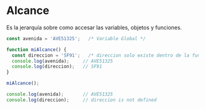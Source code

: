 # Alcance
Es la jerarquía sobre como accesar las variables, objetos y funciones.

```javascript
const avenida = 'AVE51325';   /* Variable Global */

function miAlcance() {
  const direccion = 'SF91';   /* direccion solo existe dentro de la función */
  console.log(avenida);     // AVE51325
  console.log(direccion);   // SF91
}

miAlcance();

console.log(avenida);       // AVE51325
console.log(direccion);     // direccion is not defined
```